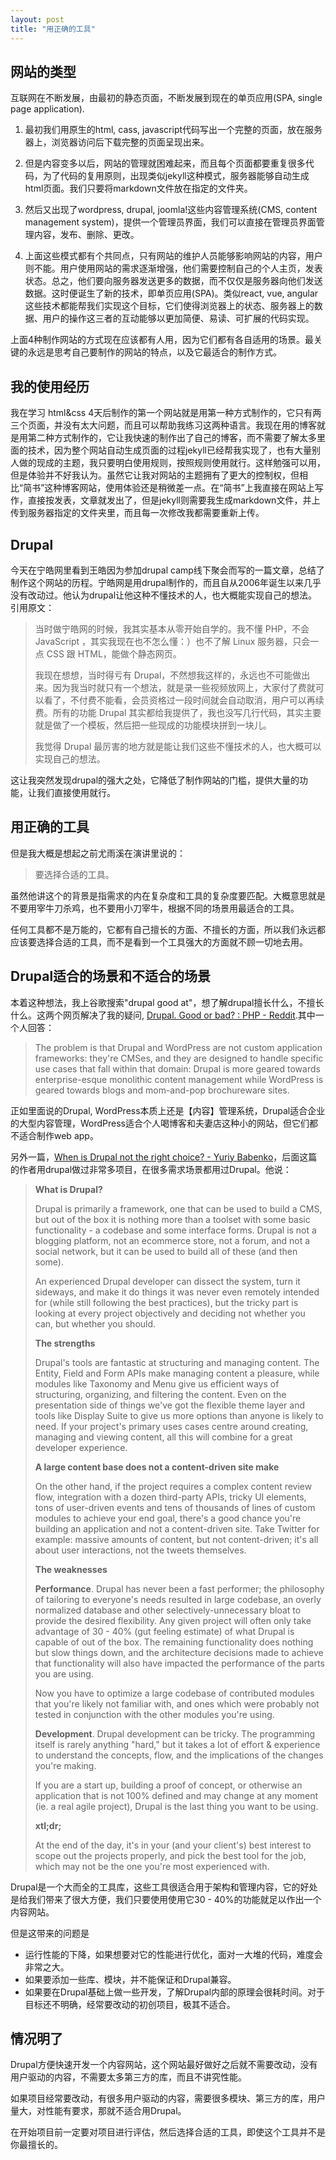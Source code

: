 ```yaml
---
layout: post
title: "用正确的工具"
---
```


## 网站的类型
互联网在不断发展，由最初的静态页面，不断发展到现在的单页应用(SPA, single page application).

 1. 最初我们用原生的html, cass, javascript代码写出一个完整的页面，放在服务器上，浏览器访问后下载完整的页面呈现出来。

 2. 但是内容变多以后，网站的管理就困难起来，而且每个页面都要重复很多代码，为了代码的复用原则，出现类似jekyll这种模式，服务器能够自动生成html页面。我们只要将markdown文件放在指定的文件夹。
 3. 然后又出现了wordpress, drupal, joomla!这些内容管理系统(CMS, content management system)，提供一个管理员界面，我们可以直接在管理员界面管理内容，发布、删除、更改。
 4. 上面这些模式都有个共同点，只有网站的维护人员能够影响网站的内容，用户则不能。用户使用网站的需求逐渐增强，他们需要控制自己的个人主页，发表状态。总之，他们要向服务器发送更多的数据，而不仅仅是服务器向他们发送数据。这时便诞生了新的技术，即单页应用(SPA)。类似react, vue, angular这些技术都能帮我们实现这个目标，它们使得浏览器上的状态、服务器上的数据、用户的操作这三者的互动能够以更加简便、易读、可扩展的代码实现。

上面4种制作网站的方式现在应该都有人用，因为它们都有各自适用的场景。最关键的永远是思考自己要制作的网站的特点，以及它最适合的制作方式。

## 我的使用经历
我在学习 html&css 4天后制作的第一个网站就是用第一种方式制作的，它只有两三个页面，并没有太大问题，而且可以帮助我练习这两种语言。我现在用的博客就是用第二种方式制作的，它让我快速的制作出了自己的博客，而不需要了解太多里面的技术，因为整个网站自动生成页面的过程jekyll已经帮我实现了，也有大量别人做的现成的主题，我只要明白使用规则，按照规则使用就行。这样勉强可以用，但是体验并不好我认为。虽然它让我对网站的主题拥有了更大的控制权，但相比“简书”这种博客网站，使用体验还是稍微差一点。在“简书”上我直接在网站上写作，直接按发表，文章就发出了，但是jekyll则需要我生成markdown文件，并上传到服务器指定的文件夹里，而且每一次修改我都需要重新上传。

## Drupal
今天在宁皓网里看到王皓因为参加drupal camp线下聚会而写的一篇文章，总结了制作这个网站的历程。宁皓网是用drupal制作的，而且自从2006年诞生以来几乎没有改动过。他认为drupal让他这种不懂技术的人，也大概能实现自己的想法。引用原文：

>当时做宁皓网的时候，我其实基本从零开始自学的。我不懂 PHP，不会 JavaScript ，其实我现在也不怎么懂：）也不了解 Linux 服务器，只会一点 CSS 跟 HTML，能做个静态网页。
>
>我现在想想，当时得亏有 Drupal，不然想我这样的，永远也不可能做出来。因为我当时就只有一个想法，就是录一些视频放网上，大家付了费就可以看了，不付费不能看，会员资格过一段时间就会自动取消，用户可以再续费。所有的功能 Drupal 其实都给我提供了，我也没写几行代码，其实主要就是做了一个模板，然后把一些现成的功能模块拼到一块儿。
>
>我觉得 Drupal 最厉害的地方就是能让我们这些不懂技术的人，也大概可以实现自己的想法。

这让我突然发现drupal的强大之处，它降低了制作网站的门槛，提供大量的功能，让我们直接使用就行。

## 用正确的工具
但是我大概是想起之前尤雨溪在演讲里说的：

>要选择合适的工具。

虽然他讲这个的背景是指需求的内在复杂度和工具的复杂度要匹配。大概意思就是不要用宰牛刀杀鸡，也不要用小刀宰牛，根据不同的场景用最适合的工具。

任何工具都不是万能的，它都有自己擅长的方面、不擅长的方面，所以我们永远都应该要选择合适的工具，而不是看到一个工具强大的方面就不顾一切地去用。

## Drupal适合的场景和不适合的场景
本着这种想法，我上谷歌搜索"drupal good at"，想了解drupal擅长什么，不擅长什么。这两个网页解决了我的疑问, [Drupal. Good or bad? : PHP - Reddit](https://www.reddit.com/r/PHP/comments/2v2cnu/drupal_good_or_bad/).其中一个人回答：

>The problem is that Drupal and WordPress are not custom application frameworks: they're CMSes, and they are designed to handle specific use cases that fall within that domain: Drupal is more geared towards enterprise-esque monolithic content management while WordPress is geared towards blogs and mom-and-pop brochureware sites.

正如里面说的Drupal, WordPress本质上还是【内容】管理系统，Drupal适合企业的大型内容管理，WordPress适合个人喝博客和夫妻店这种小的网站，但它们都不适合制作web app。

另外一篇，[When is Drupal not the right choice? - Yuriy Babenko](http://yuriybabenko.com/blog/when-drupal-not-right-choice)，后面这篇的作者用drupal做过非常多项目，在很多需求场景都用过Drupal。他说：

>**What is Drupal?**
>
>Drupal is primarily a framework, one that can be used to build a CMS, but out of the box it is nothing more than a toolset with some basic functionality - a codebase and some interface forms. Drupal is not a blogging platform, not an ecommerce store, not a forum, and not a social network, but it can be used to build all of these (and then some).
>
>An experienced Drupal developer can dissect the system, turn it sideways, and make it do things it was never even remotely intended for (while still following the best practices), but the tricky part is looking at every project objectively and deciding not whether you can, but whether you should.
>
>**The strengths**
>
>Drupal's tools are fantastic at structuring and managing content. The Entity, Field and Form APIs make managing content a pleasure, while modules like Taxonomy and Menu give us efficient ways of structuring, organizing, and filtering the content. Even on the presentation side of things we've got the flexible theme layer and tools like Display Suite to give us more options than anyone is likely to need. If your project's primary uses cases centre around creating, managing and viewing content, all this will combine for a great developer experience.
>
>
>**A large content base does not a content-driven site make**
>
>On the other hand, if the project requires a complex content review flow, integration with a dozen third-party APIs, tricky UI elements, tons of user-driven events and tens of thousands of lines of custom modules to achieve your end goal, there's a good chance you're building an application and not a content-driven site. Take Twitter for example: massive amounts of content, but not content-driven; it's all about user interactions, not the tweets themselves.
>
>**The weaknesses**
>
>**Performance**. Drupal has never been a fast performer; the philosophy of tailoring to everyone's needs resulted in large codebase, an overly normalized database and other selectively-unnecessary bloat to provide the desired flexibility. Any given project will often only take advantage of 30 - 40% (gut feeling estimate) of what Drupal is capable of out of the box. The remaining functionality does nothing but slow things down, and the architecture decisions made to achieve that functionality will also have impacted the performance of the parts you are using.
>
>Now you have to optimize a large codebase of contributed modules that you're likely not familiar with, and ones which were probably not tested in conjunction with the other modules you're using. 
>
>**Development**. Drupal development can be tricky. The programming itself is rarely anything "hard," but it takes a lot of effort & experience to understand the concepts, flow, and the implications of the changes you're making. 
>
>If you are a start up, building a proof of concept, or otherwise an application that is not 100% defined and may change at any moment (ie. a real agile project), Drupal is the last thing you want to be using. 
>
>**xtl;dr;**
>
>At the end of the day, it's in your (and your client's) best interest to scope out the projects properly, and pick the best tool for the job, which may not be the one you're most experienced with.

Drupal是一个大而全的工具库，这些工具很适合用于架构和管理内容，它的好处是给我们带来了很大方便，我们只要使用使用它30 - 40%的功能就足以作出一个内容网站。

但是这带来的问题是

 - 运行性能的下降，如果想要对它的性能进行优化，面对一大堆的代码，难度会非常之大。
 - 如果要添加一些库、模块，并不能保证和Drupal兼容。
 - 如果要在Drupal基础上做一些开发，了解Drupal内部的原理会很耗时间。对于目标还不明确，经常要改动的初创项目，极其不适合。

## 情况明了

Drupal方便快速开发一个内容网站，这个网站最好做好之后就不需要改动，没有用户驱动的内容，不需要太多第三方的库，而且不讲究性能。

如果项目经常要改动，有很多用户驱动的内容，需要很多模块、第三方的库，用户量大，对性能有要求，那就不适合用Drupal。

在开始项目前一定要对项目进行评估，然后选择合适的工具，即使这个工具并不是你最擅长的。